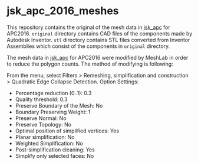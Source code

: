 # jsk_apc_2016_meshes

This repository contains the original of the mesh data in [jsk_apc](https://github.com/start-jsk/jsk_apc) for APC2016.
`original` directory contains CAD files of the components made by Autodesk Inventor.
`stl` directory contains STL files converted from Inventor Assemblies which consist of the components in `original` directory.

The mesh data in [jsk_apc](https://github.com/start-jsk/jsk_apc) for APC2016 were modified by MeshLab in order to reduce the polygon counts. The method of modifying is following:

From the menu, select Filters > Remeshing, simplification and construction > Quadratic Edge Collapse Detection.
Option Settings:
- Percentage reduction (0..1): 0.3
- Quality threshold: 0.3
- Preserve Boundary of the Mesh: No
- Boundary Preserving Weight: 1
- Preserve Normal: No
- Preserve Topology: No
- Optimal position of simplified vertices: Yes
- Planar simplification: No
- Weighted Simplification: No
- Post-simplification cleaning: Yes
- Simplify only selected faces: No
